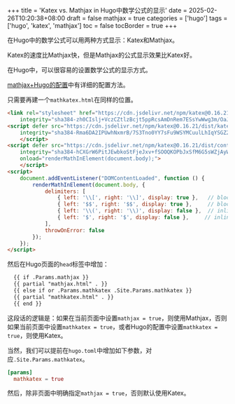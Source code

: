 +++
title = 'Katex vs. Mathjax in Hugo中数学公式的显示'
date = 2025-02-26T10:20:38+08:00
draft = false
mathjax = true
categories = ['hugo']
tags = ['hugo', 'katex', 'mathjax']
toc = false
tocBorder = true
+++

在Hugo中的数学公式可以用两种方式显示：Katex和Mathjax。

Katex的速度比Mathjax快，但是Mathjax的公式显示效果比Katex好。

在Hugo中，可以很容易的设置数学公式的显示方式。

[mathjax+Hugo的配置](/posts/hugo/hugo-mathjax)中有详细的配置方法。

只需要再建一个`mathkatex.html`在同样的位置。

```html
<link rel="stylesheet" href="https://cdn.jsdelivr.net/npm/katex@0.16.21/dist/katex.min.css"
    integrity="sha384-zh0CIslj+VczCZtlzBcjt5ppRcsAmDnRem7ESsYwWwg3m/OaJ2l4x7YBZl9Kxxib" crossorigin="anonymous">
<script defer src="https://cdn.jsdelivr.net/npm/katex@0.16.21/dist/katex.min.js"
    integrity="sha384-Rma6DA2IPUwhNxmrB/7S3Tno0YY7sFu9WSYMCuulLhIqYSGZ2gKCJWIqhBWqMQfh" crossorigin="anonymous">
    </script>
<script defer src="https://cdn.jsdelivr.net/npm/katex@0.16.21/dist/contrib/auto-render.min.js"
    integrity="sha384-hCXGrW6PitJEwbkoStFjeJxv+fSOOQKOPbJxSfM6G5sWZjAyWhXiTIIAmQqnlLlh" crossorigin="anonymous"
    onload="renderMathInElement(document.body);">
    </script>
<script>
    document.addEventListener("DOMContentLoaded", function () {
        renderMathInElement(document.body, {
            delimiters: [
                { left: '\\[', right: '\\]', display: true },   // block
                { left: '$$', right: '$$', display: true },     // block
                { left: '\\(', right: '\\)', display: false },  // inline
                { left: '$', right: '$', display: false },     // inline
            ],
            throwOnError: false
        });
    });
</script>
```

然后在Hugo页面的`head`标签中增加：

```html
  {{ if .Params.mathjax }}
  {{ partial "mathjax.html" . }}
  {{ else if or .Params.mathkatex .Site.Params.mathkatex }}
  {{ partial "mathkatex.html" . }}
  {{ end }}
```
这段话的逻辑是：如果在当前页面中设置`mathjax = true`，则使用Mathjax，否则如果当前页面中设置`mathkatex = true`，或者Hugo的配置中设置`mathkatex = true`，则使用Katex。

当然，我们可以提前在`hugo.toml`中增加如下参数，对应`.Site.Params.mathkatex`。

```toml
[params]
  mathkatex = true
```

然后，除非页面中明确指定`mathjax = true`，否则默认使用Katex。







